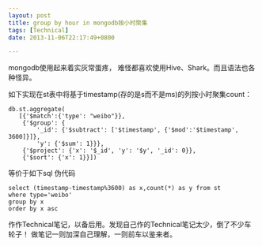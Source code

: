 ```yaml
---
layout: post
title: group by hour in mongodb按小时聚集
tags: [Technical]
date: 2013-11-06T22:17:49+0800

---
```


mongodb使用起来着实灰常蛋疼， 难怪都喜欢使用Hive、Shark。而且语法也各种怪异。

如下实现在st表中将基于timestamp(存的是s而不是ms)的列按小时聚集count：

    db.st.aggregate(
       [{'$match':{'type': "weibo"}},
        {'$group': {
            '_id': {'$subtract': ['$timestamp', {'$mod':'$timestamp', 3600]}]},
            'y': {'$sum': 1}}},
        {'$project': {'x': '$_id', 'y': '$y', '_id': 0}},
        {'$sort': {'x': 1}}])

等价于如下sql 伪代码

    select (timestamp-timestamp%3600) as x,count(*) as y from st
    where type='weibo'
    group by x 
    order by x asc

作作Technical笔记，以备后用。发现自己作的Technical笔记太少，倒了不少车轮子！ 做笔记一则加深自己理解，一则前车以鉴来者。